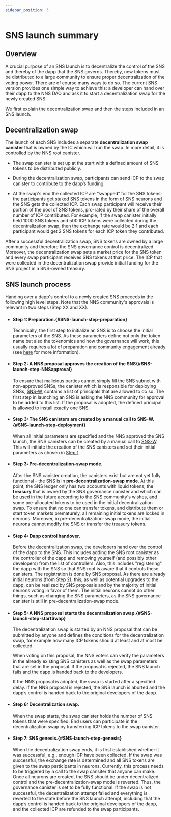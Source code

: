 ```yaml
---
sidebar_position: 3
---
```

# SNS launch summary

## Overview

A crucial purpose of an SNS launch is to decentralize the control of the SNS and thereby of
the dapp that the SNS governs.
Thereby, new tokens must be distributed to a large community to ensure
proper decentralization of the voting power. There are of course many ways to do so.
The current SNS version provides one simple way to achieve this:
a developer can hand over their dapp to the NNS DAO and ask it to start a decentralization
swap for the newly created SNS.

We first explain the decentralization swap and then the steps included in an SNS launch.

## Decentralization swap

The launch of each SNS includes a separate **decentralization swap canister** that 
is owned by the IC which will run the swap.
In more detail, it is controlled by the NNS root canister.

* The swap canister is set up at the start with a defined amount of SNS tokens to be
  distributed publicly.

* During the decentralization swap, participants can send ICP to the swap canister
  to contribute to the dapp’s funding.

* At the swap's end the collected ICP are “swapped” for the SNS tokens; the
  participants get staked SNS tokens in the form of SNS neurons and the SNS gets the
  collected ICP. Each swap participant will receive their portion of the pool of SNS
  tokens, pro-rated by their share of the overall number of ICP contributed. 
  For example, if the swap canister initially held 1000 SNS tokens and 500 ICP tokens
  were collected during the decentralization swap, then the exchange rate would be 2:1
  and each participant would get 2 SNS tokens for each ICP token they contributed.

After a successful decentralization swap, SNS tokens are owned by a large
community and therefore the SNS governance control is decentralized.
Moreover, the decentralization swap sets a market price for the SNS token and
every swap participant receives SNS tokens at that price.
The ICP that were collected in the decentralization swap provide initial
funding for the SNS project in a SNS-owned treasury.


## SNS launch process
Handing over a dapp's control to a newly created SNS proceeds in the following high level steps.
Note that the NNS community's approvals is relevant in two steps (Step XX and XX).

- #### Step 1: Preparation.{#SNS-launch-step-preparation}
  Technically, the first step to initialize an SNS is to choose the initial parameters of the SNS.
  As these parameters define not only the token name but also the tokenomics and how the governance
  will work, this usually requires a lot of preparation and community engagement already
  (see [here](../tokenomics/sns-checklist.md) for more information).

- #### Step 2: A NNS proposal approves the creation of the SNS{#SNS-launch-step-NNSapproval}
  To ensure that malicious parties cannot simply fill the SNS subnet with non-approved SNSs, the
  canister which is responsible for deploying SNSs, [SNS-W](../introduction/sns-architecture.md#SNS-W), 
  contains a list of principals that are allowed to do so.
  The first step in launching an SNS is asking the NNS community for approval to be added to
  this list. 
  If the proposal is adopted, the defined principal is allowed to install exactly one SNS.

- #### Step 3: The SNS canisters are created by a manual call to SNS-W.{#SNS-launch-step-deployment} 
  When all initial parameters are specified and the NNS approved the SNS launch,
  the SNS canisters can be created by a manual call to [SNS-W](../introduction/sns-architecture.md#SNS-W).
  This will initiate the creation of the SNS canisters and set their initial parameters as
  chosen in [Step 1](#SNS-launch-step-preparation).

- #### Step 3: Pre-decentralization-swap mode.
  After the SNS canister creation, the canisters exist but are not yet
  fully functional - the SNS is in **pre-decentralization-swap mode**.
  At this point, the SNS ledger only has two accounts with
  liquid tokens, the **treasury**
  that is owned by the SNS governance canister and which
  can be used in the future according
  to the SNS community's wishes, and some pre-allocated tokens to be used in the initial
  decentralization swap.
  To ensure that no one can transfer tokens, and distribute
  them or start token markets
  prematurely, all remaining initial tokens are locked in neurons.
  Moreover, in pre-decentralization-swap mode,
  the initial neurons cannot modify the SNS or
  transfer the treasury tokens.

- #### Step 4: Dapp control handover.
  Before the decentralization swap,
  the developers hand over the control of the dapp to the SNS.
  This includes adding the SNS root canister as the controller of the dapp and removing
  yourself (and possibly other developers) from the list of
  controllers. Also, this
  includes "registering" the dapp with the SNS so that SNS
  root is aware that it controls
  these canisters.
  The registration is done by SNS proposal.
  As there are already initial neurons (from Step 2), this,
  as well as potential upgrades
  to the dapp, can be realized by SNS proposals and by the
  majority of
  initial neurons voting in favor of them.
  The initial neurons cannot do other things, such as changing
  the SNS  parameters, as the SNS governance canister is still in
  pre-decentralization-swap mode.

- #### Step 5: A NNS proposal starts the decentralization swap.{#SNS-launch-step-startSwap}
  The decentralization swap
  is started by an NNS proposal that can be submitted by
  anyone and defines the conditions for the
  decentralization swap, for example
  how many ICP tokens should at least and at most be collected.

  When voting on this proposal, the NNS voters can verify the parameters in the already
  existing SNS canisters as well as the swap parameters that are set in the proposal.
  If the proposal is rejected, the SNS launch fails and the dapp is handed back to the
  developers.
  
  If the NNS proposal is adopted, the swap is started after a specified delay. 
  If the NNS proposal is rejected, the SNS launch is aborted and the dapp’s control is handed
  back to the original developers of the dapp.
  
- #### Step 6: Decentralization swap.
  When the swap starts, the swap canister holds the number
  of SNS tokens that were specified. End users can
  participate in the decentralization swap by transferring ICP tokens to the
  swap canister.

- #### Step 7: SNS genesis.{#SNS-launch-step-genesis}
  When the decentralization swap ends, it is first established whether
  it was successful, e.g., enough ICP have been collected. If the swap was successful,
  the exchange rate is determined and all SNS tokens are given to the swap participants in
  neurons. 
  Currently, this process needs to be triggered by a call to the swap cansiter that anyone
  can make.
  Once all neurons are created, the SNS should be under decentralized control
  and the pre-decentralization-swap mode is reverted.
  Thus, the governance canister is set to be fully functional.
  If the swap is not successful, the decentralization attempt failed and everything
  is reverted to the state before the SNS launch attempt, including that the dapp’s control
  is handed back to the original developers of the dapp, and the
  collected ICP are refunded to the swap participants.





